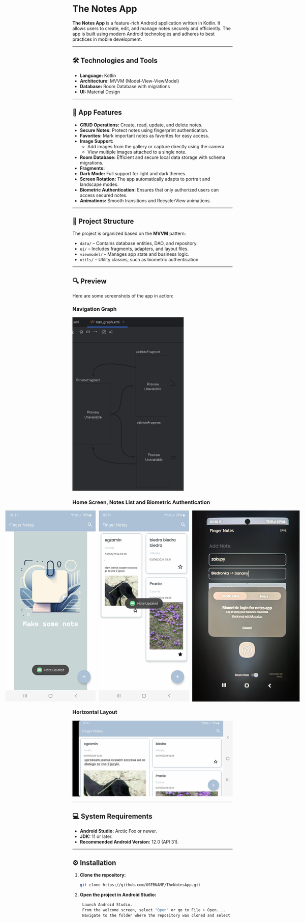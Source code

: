 # The Notes App

**The Notes App** is a feature-rich Android application written in Kotlin. It allows users to create, edit, and manage notes securely and efficiently. The app is built using modern Android technologies and adheres to best practices in mobile development.

---

## 🛠️ Technologies and Tools
- **Language:** Kotlin
- **Architecture:** MVVM (Model-View-ViewModel)
- **Database:** Room Database with migrations
- **UI:** Material Design

---

## 📱 App Features
- **CRUD Operations:** Create, read, update, and delete notes.
- **Secure Notes:** Protect notes using fingerprint authentication.
- **Favorites:** Mark important notes as favorites for easy access.
- **Image Support:**
  - Add images from the gallery or capture directly using the camera.
  - View multiple images attached to a single note.
- **Room Database:** Efficient and secure local data storage with schema migrations.
- **Fragments:**
- **Dark Mode:** Full support for light and dark themes.
- **Screen Rotation:** The app automatically adapts to portrait and landscape modes.
- **Biometric Authentication:** Ensures that only authorized users can access secured notes.
- **Animations:** Smooth transitions and RecyclerView animations.

---

## 📂 Project Structure
The project is organized based on the **MVVM** pattern:
- `data/` – Contains database entities, DAO, and repository.
- `ui/` – Includes fragments, adapters, and layout files.
- `viewmodel/` – Manages app state and business logic.
- `utils/` – Utility classes, such as biometric authentication.

---

## 🔍 Preview
Here are some screenshots of the app in action:

### Navigation Graph
<img src="Preview/nav.png" alt="Navigation Graph" width="350">

### Home Screen, Notes List and Biometric Authentication
<div style="display: flex; gap: 10px; justify-content: center;">
  <img src="Preview/home.jpg" alt="Home Screen" height="600">
  <img src="Preview/notes.jpg" alt="Notes List" height="600">
  <img src="Preview/add.jpg" alt="Add Note" height="600">
</div>

### Horizontal Layout
<img src="Preview/horizontal.jpg" alt="Horizontal Layout" width="600">

---

## 💻 System Requirements
- **Android Studio:** Arctic Fox or newer.
- **JDK:** 11 or later.
- **Recommended Android Version:** 12.0 (API 31).

---

## ⚙️ Installation
1. **Clone the repository:**
   ```bash
   git clone https://github.com/USERNAME/TheNotesApp.git

2. **Open the project in Android Studio:**
   ```bash
    Launch Android Studio.
    From the welcome screen, select "Open" or go to File > Open....
    Navigate to the folder where the repository was cloned and select the project directory.



